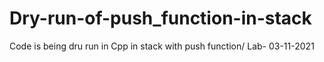 # Dry-run-of-push_function-in-stack
Code is being dru run in Cpp in stack with push function/ Lab- 03-11-2021
